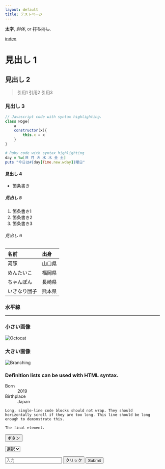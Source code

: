 ```yaml
---
layout: default
title: テストページ
---
```


**太字**, _斜体_, or ~~打ち消し~~.

[index](./).

# 見出し 1

## 見出し 2

> 引用1
> 引用2
> 引用3

### 見出し 3

```js
// Javascript code with syntax highlighting.
class Hoge{
    a
    constructor(x){
        this.x = x
    }
}
```

```ruby
# Ruby code with syntax highlighting
day = %w[日 月 火 水 木 金 土]
puts "今日は#{day[Time.new.wday]}曜日"
```

#### 見出し 4

*   箇条書き

##### 見出し 5

1.  箇条書き1
2.  箇条書き2
3.  箇条書き3

###### 見出し 6

| 名前         | 出身              | 
|:-------------|:------------------|
| 河豚         | 山口県            |     
| めんたいこ   | 福岡県            |     
| ちゃんぽん   | 長崎県            |    
| いきなり団子 | 熊本県            |     

### 水平線

* * *

### 小さい画像

![Octocat](https://github.githubassets.com/images/icons/emoji/octocat.png)

### 大きい画像

![Branching](https://guides.github.com/activities/hello-world/branching.png)


### Definition lists can be used with HTML syntax.

<dl>
<dt>Born</dt>
<dd>2019</dd>
<dt>Birthplace</dt>
<dd>Japan</dd>
</dl>

```
Long, single-line code blocks should not wrap. They should horizontally scroll if they are too long. This line should be long enough to demonstrate this.
```

```
The final element.
```

<button>ボタン</button>

<select><option>選択</option></select>

<input placeholder="入力">

<input type="button" value="クリック">

<input type="submit">